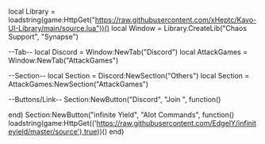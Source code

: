 
local Library = loadstring(game:HttpGet("https://raw.githubusercontent.com/xHeptc/Kavo-UI-Library/main/source.lua"))()
local Window = Library.CreateLib("Chaos Support", "Synapse")
 
--Tab--
local Discord = Window:NewTab("Discord")
local AttackGames = Window:NewTab("AttackGames")
 
 
--Section--
local Section = Discord:NewSection("Others")
local Section = AttackGames:NewSection("AttackGames")
 
 
--Buttons/Link--
Section:NewButton("Discord", "Join ", function()
 
end)
Section:NewButton("infinite Yield", "Alot Commands", function()
    loadstring(game:HttpGet(('https://raw.githubusercontent.com/EdgeIY/infiniteyield/master/source'),true))()
end)
